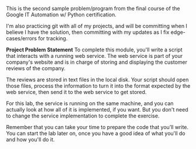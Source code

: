 This is the second sample problem/program from the final course of the Google IT Automation w/ Python certification.

I'm also practicing git with all of my projects, and will be committing when I believe I have the solution, then committing with my updates as I fix edge-cases/errors for tracking.

**Project Problem Statement**
To complete this module, you'll write a script that interacts with a running web service.  The web service is part of your company's website and is in charge of storing and displaying the customer reviews of the company.

The reviews are stored in text files in the local disk. Your script should open those files, process the information to turn it into the format expected by the web service, then send it to the web service to get stored.

For this lab, the service is running on the same machine, and you can actually look at how all of it is implemented, if you want.  But you don't need to change the service implementation to complete the exercise.

Remember that you can take your time to prepare the code that you’ll write. You can start the lab later on, once you have a good idea of what you'll do and how you'll do it.

